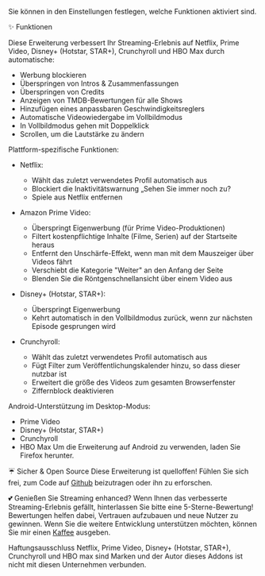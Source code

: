   Sie können in den Einstellungen festlegen, welche Funktionen aktiviert sind.

✨ Funktionen

Diese Erweiterung verbessert Ihr Streaming-Erlebnis auf Netflix, Prime Video, Disney+ (Hotstar, STAR+), Crunchyroll und HBO Max durch automatische:

- Werbung blockieren
- Überspringen von Intros & Zusammenfassungen
- Überspringen von Credits
- Anzeigen von TMDB-Bewertungen für alle Shows
- Hinzufügen eines anpassbaren Geschwindigkeitsreglers
- Automatische Videowiedergabe im Vollbildmodus
- In Vollbildmodus gehen mit Doppelklick
- Scrollen, um die Lautstärke zu ändern

Plattform-spezifische Funktionen:

- Netflix: 
    - Wählt das zuletzt verwendetes Profil automatisch aus
    - Blockiert die Inaktivitätswarnung „Sehen Sie immer noch zu?
    - Spiele aus Netflix entfernen

- Amazon Prime Video: 
    - Überspringt Eigenwerbung (für Prime Video-Produktionen)
    - Filtert kostenpflichtige Inhalte (Filme, Serien) auf der Startseite heraus
    - Entfernt den Unschärfe-Effekt, wenn man mit dem Mauszeiger über Videos fährt
    - Verschiebt die Kategorie "Weiter" an den Anfang der Seite
    - Blenden Sie die Röntgenschnellansicht über einem Video aus

- Disney+ (Hotstar, STAR+): 
    - Überspringt Eigenwerbung
    - Kehrt automatisch in den Vollbildmodus zurück, wenn zur nächsten Episode gesprungen wird

- Crunchyroll: 
    - Wählt das zuletzt verwendetes Profil automatisch aus
    - Fügt Filter zum Veröffentlichungskalender hinzu, so dass dieser nutzbar ist
    - Erweitert die größe des Videos zum gesamten Browserfenster
    - Ziffernblock deaktivieren

Android-Unterstützung im Desktop-Modus:

- Prime Video
- Disney+ (Hotstar, STAR+)
- Crunchyroll
- HBO Max
Um die Erweiterung auf Android zu verwenden, laden Sie Firefox herunter.

☔ Sicher & Open Source
Diese Erweiterung ist quelloffen! Fühlen Sie sich frei, zum Code auf [Github](https://github.com/Dreamlinerm/Netflix-Prime-Auto-Skip) beizutragen oder ihn zu erforschen.

💕 Genießen Sie Streaming enhanced?
Wenn Ihnen das verbesserte Streaming-Erlebnis gefällt, hinterlassen Sie bitte eine 5-Sterne-Bewertung! Bewertungen helfen dabei, Vertrauen aufzubauen und neue Nutzer zu gewinnen.
Wenn Sie die weitere Entwicklung unterstützen möchten, können Sie mir einen [Kaffee](https://github.com/sponsors/Dreamlinerm) ausgeben.

Haftungsausschluss
Netflix, Prime Video, Disney+ (Hotstar, STAR+), Crunchyroll und HBO max sind Marken und der Autor dieses Addons ist nicht mit diesen Unternehmen verbunden.
